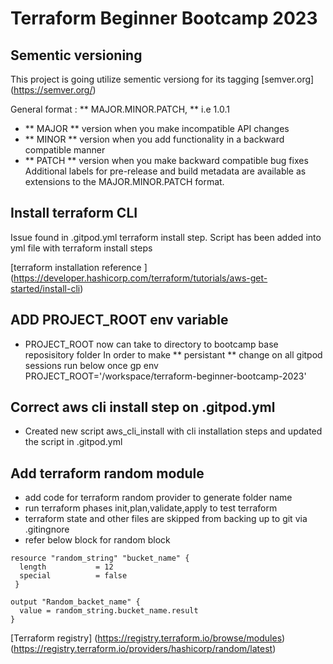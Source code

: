 # Terraform Beginner Bootcamp 2023

## Sementic versioning 

This project is going utilize sementic versiong for its tagging 
[semver.org] (https://semver.org/)

General format : 
 ** MAJOR.MINOR.PATCH, **  i.e 1.0.1 

- ** MAJOR **  version when you make incompatible API changes
- ** MINOR ** version when you add functionality in a backward compatible manner
- ** PATCH **  version when you make backward compatible bug fixes
Additional labels for pre-release and build metadata are available as extensions to the MAJOR.MINOR.PATCH format.

## Install terraform CLI 
Issue found in .gitpod.yml terraform install step. 
Script has been added into yml file with terraform install steps 


[terraform installation reference ] (https://developer.hashicorp.com/terraform/tutorials/aws-get-started/install-cli)

## ADD PROJECT_ROOT env variable 
- PROJECT_ROOT now can take to directory to bootcamp base reposisitory folder 
In order to make ** persistant ** change on all gitpod sessions run below once 
gp env PROJECT_ROOT='/workspace/terraform-beginner-bootcamp-2023'

## Correct aws cli install step on .gitpod.yml 
- Created new script aws_cli_install with cli installation steps and updated the script in .gitpod.yml

## Add terraform random module 
- add code for terraform random provider to generate folder name 
- run terraform phases init,plan,validate,apply to test terraform 
- terraform state and other files are skipped from backing up to git via .gitingnore 
- refer below block for random block
``` 
resource "random_string" "bucket_name" {
  length           = 12
  special          = false
 }

output "Random_backet_name" {
  value = random_string.bucket_name.result
}
```
[Terraform registry] (https://registry.terraform.io/browse/modules)
(https://registry.terraform.io/providers/hashicorp/random/latest)
